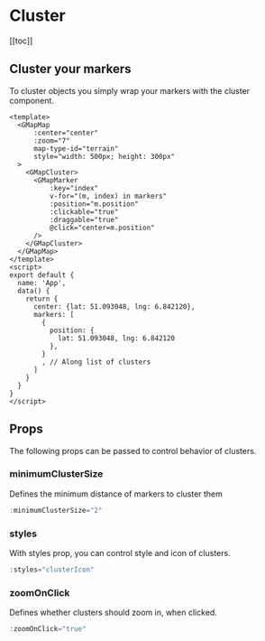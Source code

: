 # Cluster
[[toc]]
## Cluster your markers
To cluster objects you simply wrap your markers with the cluster component.


```vue
<template>
  <GMapMap
      :center="center"
      :zoom="7"
      map-type-id="terrain"
      style="width: 500px; height: 300px"
  >
    <GMapCluster>
      <GMapMarker
          :key="index"
          v-for="(m, index) in markers"
          :position="m.position"
          :clickable="true"
          :draggable="true"
          @click="center=m.position"
      />
    </GMapCluster>
  </GMapMap>
</template>
<script>
export default {
  name: 'App',
  data() {
    return {
      center: {lat: 51.093048, lng: 6.842120},
      markers: [
        {
          position: {
            lat: 51.093048, lng: 6.842120
          },
        }
        , // Along list of clusters
      ]
    }
  }
}
</script>
```

## Props
The following props can be passed to control behavior of clusters.

### minimumClusterSize

Defines the minimum distance of markers to cluster them

``` js
:minimumClusterSize="2" 
```

### styles
With styles prop, you can control style and icon of clusters.

``` js
:styles="clusterIcon"
```

### zoomOnClick
Defines whether clusters should zoom in, when clicked.

``` js
:zoomOnClick="true"
```
